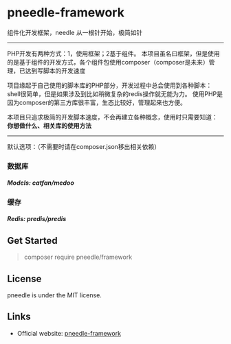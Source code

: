 # pneedle-framework
组件化开发框架，needle 从一根针开始，极简如针

----
PHP开发有两种方式：1，使用框架；2基于组件。
本项目虽名曰框架，但是使用的是基于组件的开发方式，各个组件包使用composer（composer是未来）管理，已达到写脚本的开发速度

项目缘起于自己使用的脚本库的PHP部分，开发过程中总会使用到各种脚本：shell很简单，但是如果涉及到比如稍微复杂的redis操作就无能为力。
使用PHP是因为composer的第三方库很丰富，生态比较好，管理起来也方便。

本项目只追求极简的开发脚本速度，不会再建立各种概念，使用时只需要知道： **你想做什么、相关库的使用方法**

-----
默认选项：（不需要时请在composer.json移出相关依赖）
### 数据库
##### Models: catfan/medoo 
### 缓存 
##### Redis: predis/predis


## Get Started
> composer require pneedle/framework


## License
 
 pneedle is under the MIT license.
 
 ## Links
 
 * Official website: [pneedle-framework](https://github.com/timsengit/pneedle-framework)